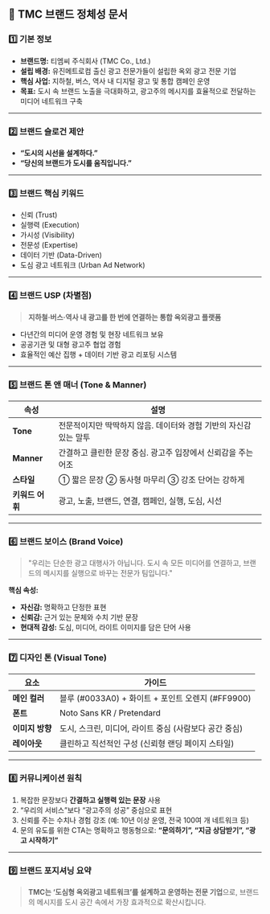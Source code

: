 ## 🧭 TMC 브랜드 정체성 문서

### 1️⃣ 기본 정보

* **브랜드명:** 티엠씨 주식회사 (TMC Co., Ltd.)
* **설립 배경:** 유진메트로컴 출신 광고 전문가들이 설립한 옥외 광고 전문 기업
* **핵심 사업:** 지하철, 버스, 역사 내 디지털 광고 및 통합 캠페인 운영
* **목표:** 도시 속 브랜드 노출을 극대화하고, 광고주의 메시지를 효율적으로 전달하는 미디어 네트워크 구축

---

### 2️⃣ 브랜드 슬로건 제안

* **“도시의 시선을 설계하다.”**
* **“당신의 브랜드가 도시를 움직입니다.”**

---

### 3️⃣ 브랜드 핵심 키워드

* 신뢰 (Trust)
* 실행력 (Execution)
* 가시성 (Visibility)
* 전문성 (Expertise)
* 데이터 기반 (Data-Driven)
* 도심 광고 네트워크 (Urban Ad Network)

---

### 4️⃣ 브랜드 USP (차별점)

> **지하철·버스·역사 내 광고를 한 번에 연결하는 통합 옥외광고 플랫폼**

* 다년간의 미디어 운영 경험 및 현장 네트워크 보유
* 공공기관 및 대형 광고주 협업 경험
* 효율적인 예산 집행 + 데이터 기반 광고 리포팅 시스템

---

### 5️⃣ 브랜드 톤 앤 매너 (Tone & Manner)

| 속성         | 설명                                    |
| ---------- | ------------------------------------- |
| **Tone**   | 전문적이지만 딱딱하지 않음. 데이터와 경험 기반의 자신감 있는 말투 |
| **Manner** | 간결하고 클린한 문장 중심. 광고주 입장에서 신뢰감을 주는 어조   |
| **스타일**    | ① 짧은 문장 ② 동사형 마무리 ③ 강조 단어는 강하게        |
| **키워드 어휘** | 광고, 노출, 브랜드, 연결, 캠페인, 실행, 도심, 시선      |

---

### 6️⃣ 브랜드 보이스 (Brand Voice)

> "우리는 단순한 광고 대행사가 아닙니다. 도시 속 모든 미디어를 연결하고, 브랜드의 메시지를 실행으로 바꾸는 전문가 팀입니다."

**핵심 속성:**

* **자신감:** 명확하고 단정한 표현
* **신뢰감:** 근거 있는 문체와 수치 기반 문장
* **현대적 감성:** 도심, 미디어, 라이트 이미지를 담은 단어 사용

---

### 7️⃣ 디자인 톤 (Visual Tone)

| 요소         | 가이드                                    |
| ---------- | -------------------------------------- |
| **메인 컬러**  | 블루 (#0033A0) + 화이트 + 포인트 오렌지 (#FF9900) |
| **폰트**     | Noto Sans KR / Pretendard              |
| **이미지 방향** | 도시, 스크린, 미디어, 라이트 중심 (사람보다 공간 중심)      |
| **레이아웃**   | 클린하고 직선적인 구성 (신뢰형 랜딩 페이지 스타일)          |

---

### 8️⃣ 커뮤니케이션 원칙

1. 복잡한 문장보다 **간결하고 실행력 있는 문장** 사용
2. “우리의 서비스”보다 “광고주의 성공” 중심으로 표현
3. 신뢰를 주는 수치나 경험 강조 (예: 10년 이상 운영, 전국 100여 개 네트워크 등)
4. 문의 유도를 위한 CTA는 명확하고 행동형으로: **“문의하기”, “지금 상담받기”, “광고 시작하기”**

---

### 9️⃣ 브랜드 포지셔닝 요약

> **TMC는 ‘도심형 옥외광고 네트워크’를 설계하고 운영하는 전문 기업**으로,
> 브랜드의 메시지를 도시 공간 속에서 가장 효과적으로 확산시킵니다.

